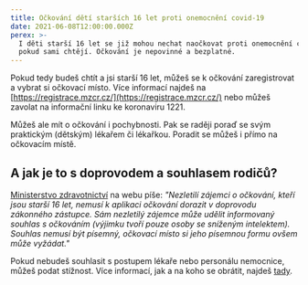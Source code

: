 ```yaml
---
title: Očkování dětí starších 16 let proti onemocnění covid-19
date: 2021-06-08T12:00:00.000Z
perex: >-
  I děti starší 16 let se již mohou nechat naočkovat proti onemocnění covid-19,
  pokud sami chtějí. Očkování je nepovinné a bezplatné.
---
```




Pokud tedy budeš chtít a jsi starší 16 let, můžeš se k očkování zaregistrovat a vybrat si očkovací místo. Více informací najdeš na [https://registrace.mzcr.cz/](https://registrace.mzcr.cz/) nebo můžeš zavolat na informační linku ke koronaviru 1221.



Můžeš ale mít o očkování i pochybnosti. Pak se raději poraď se svým praktickým (dětským) lékařem či lékařkou. Poradit se můžeš i přímo na očkovacím místě.



## A jak je to s doprovodem a souhlasem rodičů?



[Ministerstvo zdravotnictví](https://koronavirus.mzcr.cz/ockovani-proti-covid-19/) na webu píše: *&quot;Nezletilí zájemci o očkování, kteří jsou starší 16 let, nemusí k aplikaci očkování dorazit v doprovodu zákonného zástupce. Sám nezletilý zájemce může udělit informovaný souhlas s očkováním (výjimku tvoří pouze osoby se sníženým intelektem). Souhlas nemusí být písemný, očkovací místo si jeho písemnou formu ovšem může vyžádat.&quot;*



Pokud nebudeš souhlasit s postupem lékaře nebo personálu nemocnice, můžeš podat stížnost. Více informací, jak a na koho se obrátit, najdeš [tady](https://www.ochrance.cz/letaky/zdravotnictvi-stiznosti/zdravotnictvi-stiznosti.pdf).


